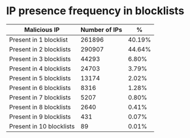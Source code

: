 # IP presence frequency in blocklists
| Malicious IP | Number of IPs | % |
|----|----|----|
| Present in 1 blocklist | 261896 | 40.19% |
| Present in 2 blocklists | 290907 | 44.64% |
| Present in 3 blocklists | 44293 | 6.80% |
| Present in 4 blocklists | 24703 | 3.79% |
| Present in 5 blocklists | 13174 | 2.02% |
| Present in 6 blocklists | 8316 | 1.28% |
| Present in 7 blocklists | 5207 | 0.80% |
| Present in 8 blocklists | 2640 | 0.41% |
| Present in 9 blocklists | 431 | 0.07% |
| Present in 10 blocklists | 89 | 0.01% |
